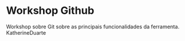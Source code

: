 # Workshop Github
Workshop sobre Git sobre as principais funcionalidades da ferramenta.
KatherineDuarte 
